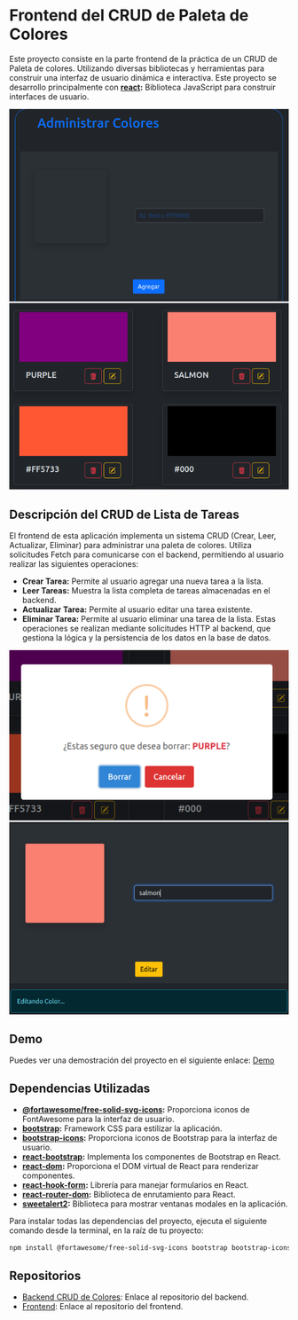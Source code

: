 # Frontend del CRUD de Paleta de Colores

Este proyecto consiste en la parte frontend de la práctica de un CRUD de Paleta de colores. Utilizando diversas bibliotecas y herramientas para construir una interfaz de usuario dinámica e interactiva. Este proyecto se desarrollo principalmente con **[react](https://www.npmjs.com/package/react):** Biblioteca JavaScript para construir interfaces de usuario.

![alt text](public/1paleta.png)
![alt text](<public/2 paleta.png>)

## Descripción del CRUD de Lista de Tareas

El frontend de esta aplicación implementa un sistema CRUD (Crear, Leer, Actualizar, Eliminar) para administrar una paleta de colores. Utiliza solicitudes Fetch para comunicarse con el backend, permitiendo al usuario realizar las siguientes operaciones:

- **Crear Tarea:** Permite al usuario agregar una nueva tarea a la lista.
- **Leer Tareas:** Muestra la lista completa de tareas almacenadas en el backend.
- **Actualizar Tarea:** Permite al usuario editar una tarea existente.
- **Eliminar Tarea:** Permite al usuario eliminar una tarea de la lista.
Estas operaciones se realizan mediante solicitudes HTTP al backend, que gestiona la lógica y la persistencia de los datos en la base de datos.

![alt text](<public/3delete paleta.png>)
![alt text](public/4editPaleta.png)



## Demo

Puedes ver una demostración del proyecto en el siguiente enlace: [Demo](https://paleta-colores-c76i.netlify.app/)


## Dependencias Utilizadas

- **[@fortawesome/free-solid-svg-icons](https://www.npmjs.com/package/@fortawesome/free-solid-svg-icons):** Proporciona iconos de FontAwesome para la interfaz de usuario.
- **[bootstrap](https://www.npmjs.com/package/bootstrap):** Framework CSS para estilizar la aplicación.
- **[bootstrap-icons](https://www.npmjs.com/package/bootstrap-icons):** Proporciona iconos de Bootstrap para la interfaz de usuario.
- **[react-bootstrap](https://www.npmjs.com/package/react-bootstrap):** Implementa los componentes de Bootstrap en React.
- **[react-dom](https://www.npmjs.com/package/react-dom):** Proporciona el DOM virtual de React para renderizar componentes.
- **[react-hook-form](https://www.npmjs.com/package/react-hook-form):** Librería para manejar formularios en React.
- **[react-router-dom](https://www.npmjs.com/package/react-router-dom):** Biblioteca de enrutamiento para React.
- **[sweetalert2](https://www.npmjs.com/package/sweetalert2):** Biblioteca para mostrar ventanas modales en la aplicación.

Para instalar todas las dependencias del proyecto, ejecuta el siguiente comando desde la terminal, en la raíz de tu proyecto:

```bash
npm install @fortawesome/free-solid-svg-icons bootstrap bootstrap-icons react react-bootstrap react-dom react-hook-form react-router-dom sweetalert2
```
## Repositorios

- [Backend CRUD de Colores](https://github.com/penguinEm/Tp7_backendPaletaDeColores.git): Enlace al repositorio del backend.
- [Frontend](https://github.com/penguinEm/tp7_frontPaletaDeColores.git): Enlace al repositorio del frontend.